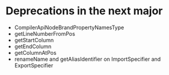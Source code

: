 ﻿# Deprecations in the next major

* CompilerApiNodeBrandPropertyNamesType
* getLineNumberFromPos
* getStartColumn
* getEndColumn
* getColumnAtPos
* renameName and getAliasIdentifier on ImportSpecifier and ExportSpecifier
